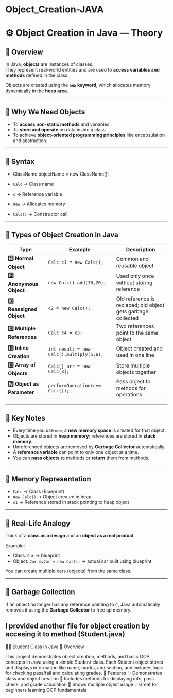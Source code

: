 # Object_Creation-JAVA

# ⚙️ Object Creation in Java — Theory

## 🧩 Overview
In Java, **objects** are instances of classes.  
They represent real-world entities and are used to **access variables and methods** defined in the class.

Objects are created using the **`new` keyword**, which allocates memory dynamically in the **heap area**.

---

## 🧠 Why We Need Objects
- To **access non-static methods** and variables.
- To **store and operate** on data inside a class.
- To achieve **object-oriented programming principles** like encapsulation and abstraction.

---

## 🔹 Syntax
- ClassName objectName = new ClassName();


- `Calc` → Class name  
- `c` → Reference variable  
- `new` → Allocates memory  
- `Calc()` → Constructor call  

---

## 🧩 Types of Object Creation in Java

| Type | Example | Description |
|------|----------|-------------|
| **1️⃣ Normal Object** | `Calc c1 = new Calc();` | Common and reusable object |
| **2️⃣ Anonymous Object** | `new Calc().add(10,20);` | Used only once without storing reference |
| **3️⃣ Reassigned Object** | `c2 = new Calc();` | Old reference is replaced; old object gets garbage collected |
| **4️⃣ Multiple References** | `Calc c4 = c3;` | Two references point to the same object |
| **5️⃣ Inline Creation** | `int result = new Calc().multiply(5,6);` | Object created and used in one line |
| **6️⃣ Array of Objects** | `Calc[] arr = new Calc[3];` | Store multiple objects together |
| **7️⃣ Object as Parameter** | `performOperation(new Calc());` | Pass object to methods for operations |

---

## 🧮 Key Notes

- Every time you use `new`, a **new memory space** is created for that object.
- Objects are stored in **heap memory**; references are stored in **stack memory**.
- Unreferenced objects are removed by **Garbage Collector** automatically.
- A **reference variable** can point to only one object at a time.
- You can **pass objects** to methods or **return** them from methods.

---

## 🧰 Memory Representation


- `Calc` → Class (Blueprint)
- `new Calc()` → Object created in heap
- `c1` → Reference stored in stack pointing to heap object

---

## 🧩 Real-Life Analogy
Think of a **class as a design** and an **object as a real product**.

Example:
- Class: `Car` → blueprint  
- Object: `Car myCar = new Car();` → actual car built using blueprint  

You can create multiple cars (objects) from the same class.

---

## 🧱 Garbage Collection
If an object no longer has any reference pointing to it, Java automatically removes it using the **Garbage Collector** to free up memory.


## I provided another file for object creation by accesing it to method (Student.java)
🧑‍🎓 Student Class in Java
📘 Overview

This project demonstrates object creation, methods, and basic OOP concepts in Java using a simple Student class.
Each Student object stores and displays information like name, marks, and section, and includes logic for checking pass/fail and calculating grades.
🧩 Features
✨ Demonstrates class and object creation
🧠 Includes methods for displaying info, pass check, and grade calculation
🔁 Shows multiple object usage
💡 Great for beginners learning OOP fundamentals
